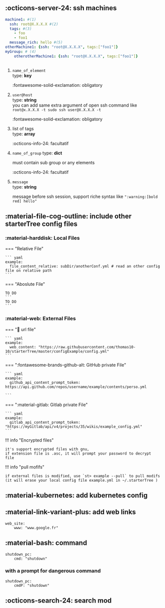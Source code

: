 ## :octicons-server-24: ssh machines

``` yaml
machine1: #(1)
  ssh: root@X.X.X.X #(2)
  tags: #(3)
    - foo
    - foo1
  message_rich: hello #(5)
otherMachine1: {ssh: "root@X.X.X.X", tags:["foo1"]}
myGroup: # (4)
    otherotherMachine1: {ssh: "root@X.X.X.X", tags:["foo1"]}
    
```

1.    `name_of_element`  
      type: **key**   
      
      :fontawesome-solid-exclamation: obligatory
      
2.    `user@host`   
      type: **string**   
      you can add same extra argument of open ssh command like `root@x.X.X.X -t sudo ssh user@X.X.X.X -t`  
      
      :fontawesome-solid-exclamation: obligatory
      
3.    list of tags  
      type: **array**  
      
      :octicons-info-24: facultatif

4.    `name_of_group`
      type: **dict**
      
      must contain sub group or any elements
      
      :octicons-info-24: facultatif
      
5.    `message`  
      type: **string**
        
      message before ssh session, support riche syntax like `":warning:[bold red] hello"`

## :material-file-cog-outline: include other starterTree config files
### :material-harddisk: Local Files
    
=== "Relative File"
    
    ``` yaml
    example:
      file_content_relative: subDir/anotherConf.yml # read an other config file on relative path
    ```
=== "Aboslute File"

    TO DO
    ``` 
    TO DO
    ```
    
### :material-web: External Files

=== ":link: url file"
      
    ``` yaml
    example:
      web_content: "https://raw.githubusercontent.com/thomas10-10/starterTree/master/configExample/config.yml"
    ```
=== ":fontawesome-brands-github-alt: GitHub private File"
       
    ``` yaml
    example:
      github_api_content_prompt_token: https://api.github.com/repos/username/example/contents/perso.yml
        
    ```        
=== ":material-gitlab: Gitlab private File"
    
    ``` yaml
    example:
      gitlab_api_content_prompt_token: "https://myGitlab/api/v4/projects/35/wikis/example_config.yml"
    ```        
!!! info "Encrypted files"
    
    it's support encrypted files with gnu,
    if extension file is .asc, it will prompt your password to decrypt file

!!! info "pull mofifs"

    if external files is modified, use `st> example --pull` to pull modifs (it will erase your local config file example.yml in ~/.starterTree )

## :material-kubernetes: add kubernetes config

## :material-link-variant-plus: add web links
```
web_site:
    www: "www.google.fr"
```
## :material-bash: command
```
shutdown_pc:
    cmd: "shutdown"
```

### with a prompt for dangerous command

```
shutdown_pc:
    cmdP: "shutdown"
```
## :octicons-search-24: search mod

